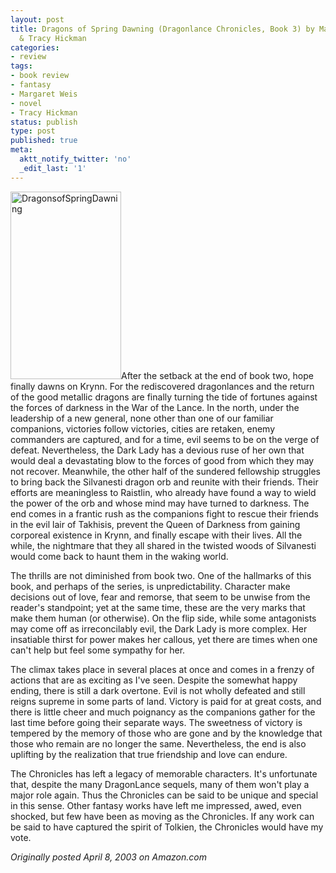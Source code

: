 ```yaml
---
layout: post
title: Dragons of Spring Dawning (Dragonlance Chronicles, Book 3) by Margaret Weis
  & Tracy Hickman
categories:
- review
tags:
- book review
- fantasy
- Margaret Weis
- novel
- Tracy Hickman
status: publish
type: post
published: true
meta:
  aktt_notify_twitter: 'no'
  _edit_last: '1'
---
```

<img title="DragonsofSpringDawning" src="http://www.yentran.org/blog/wp-content/uploads/2011/09/DragonsofSpringDawning.jpg" width="177" height="300" />After the setback at the end of book two, hope finally dawns on Krynn. For the rediscovered dragonlances and the return of the good metallic dragons are finally turning the tide of fortunes against the forces of darkness in the War of the Lance. In the north, under the leadership of a new general, none other than one of our familiar companions, victories follow victories, cities are retaken, enemy commanders are captured, and for a time, evil seems to be on the verge of defeat. Nevertheless, the Dark Lady has a devious ruse of her own that would deal a devastating blow to the forces of good from which they may not recover. Meanwhile, the other half of the sundered fellowship struggles to bring back the Silvanesti dragon orb and reunite with their friends. Their efforts are meaningless to Raistlin, who already have found a way to wield the power of the orb and whose mind may have turned to darkness. The end comes in a frantic rush as the companions fight to rescue their friends in the evil lair of Takhisis, prevent the Queen of Darkness from gaining corporeal existence in Krynn, and finally escape with their lives. All the while, the nightmare that they all shared in the twisted woods of Silvanesti would come back to haunt them in the waking world.

The thrills are not diminished from book two. One of the hallmarks of this book, and perhaps of the series, is unpredictability. Character make decisions out of love, fear and remorse, that seem to be unwise from the reader's standpoint; yet at the same time, these are the very marks that make them human (or otherwise). On the flip side, while some antagonists may come off as irreconcilably evil, the Dark Lady is more complex. Her insatiable thirst for power makes her callous, yet there are times when one can't help but feel some sympathy for her.

The climax takes place in several places at once and comes in a frenzy of actions that are as exciting as I've seen. Despite the somewhat happy ending, there is still a dark overtone. Evil is not wholly defeated and still reigns supreme in some parts of land. Victory is paid for at great costs, and there is little cheer and much poignancy as the companions gather for the last time before going their separate ways. The sweetness of victory is tempered by the memory of those who are gone and by the knowledge that those who remain are no longer the same. Nevertheless, the end is also uplifting by the realization that true friendship and love can endure.

The Chronicles has left a legacy of memorable characters. It's unfortunate that, despite the many DragonLance sequels, many of them won't play a major role again. Thus the Chronicles can be said to be unique and special in this sense. Other fantasy works have left me impressed, awed, even shocked, but few have been as moving as the Chronicles. If any work can be said to have captured the spirit of Tolkien, the Chronicles would have my vote.

*Originally posted April 8, 2003 on Amazon.com*
